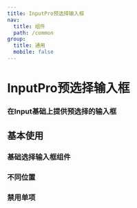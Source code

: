 ```yaml
---
title: InputPro预选择输入框 
nav:
  title: 组件
  path: /common
group:
  title: 通用
  mobile: false
---
```


# InputPro预选择输入框

### 在Input基础上提供预选择的输入框


## 基本使用

### 基础选择输入框组件

<code src="./demos/index1.tsx"></code>

###  不同位置

<code src="./demos/index2.tsx"></code>

### 禁用单项
<code src="./demos/index3.tsx"></code>

<API></API>
